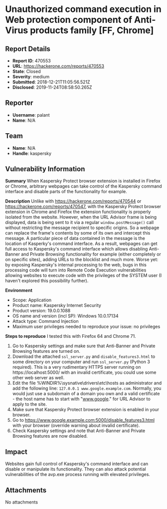 # Unauthorized command execution in Web protection component of Anti-Virus products family [FF, Chrome]

## Report Details
- **Report ID**: 470553
- **URL**: https://hackerone.com/reports/470553
- **State**: Closed
- **Severity**: medium
- **Submitted**: 2018-12-21T11:05:56.521Z
- **Disclosed**: 2019-11-24T08:58:50.265Z

## Reporter
- **Username**: palant
- **Name**: N/A

## Team
- **Name**: N/A
- **Handle**: kaspersky

## Vulnerability Information
**Summary**
When Kaspersky Protect browser extension is installed in Firefox or Chrome, arbitrary webpages can take control of the Kaspersky command interface and disable parts of the functionality for example.

**Description**
Unlike with https://hackerone.com/reports/470544 or https://hackerone.com/reports/470547, with the Kaspersky Protect browser extension in Chrome and Firefox the extension functionality is properly isolated from the website. However, when the URL Advisor frame is being displayed, data is being sent to it via a regular `window.postMessage()` call without restricting the message recipient to specific origins. So a webpage can replace the frame's contents by some of its own and intercept this message. A particular piece of data contained in the message is the location of Kasperky's command interface. As a result, webpages can get full access to Kaspersky's command interface which allows disabling Anti-Banner and Private Browsing functionality for example (either completely or on specific sites), adding URLs to the blocklist and much more. Worse yet: by exposing Kaspersky's internal processing to the web, bugs in this processing code will turn into Remote Code Execution vulnerabilities allowing websites to execute code with the privileges of the SYSTEM user (I haven't explored this possibility further).

**Environment**
- Scope: Application
- Product name: Kaspersky Internet Security
- Product version: 19.0.0.1088
- OS name and version (incl SP): Windows 10.0.17134
- Attack type: Command Injection
- Maximum user privileges needed to reproduce your issue: no privileges

**Steps to reproduce**
I tested this with Firefox 64 and Chrome 71.

1. Go to Kaspersky settings and make sure that Anti-Banner and Private Browsing features are turned on.
2. Download the attached `ssl_server.py` and `disable_features3.html` to some directory on your computer and run `ssl_server.py` (Python 3 required). This is a very rudimentary HTTPS server running on https://localhost:5000/ with an invalid certificate, you could use some other web server as well.
3. Edit the file %WINDIR%\sysnative\drivers\etc\hosts as administrator and add the following line: `127.0.0.1 www.google.example.com`. Normally, you would just use a subdomain of a domain you own and a valid certificate - the host name has to start with "www.google." for URL Advisor to apply to the site.
4. Make sure that Kaspersky Protect browser extension is enabled in your browser.
5. Go to https://www.google.example.com:5000/disable_features3.html with your browser (override warning about invalid certificate).
6. Check Kaspersky settings and note that Anti-Banner and Private Browsing features are now disabled.

## Impact

Websites gain full control of Kaspersky's command interface and can disable or manipulate its functionality. They can also attack potential vulnerabilities of the avp.exe process running with elevated privileges.

## Attachments
No attachments
